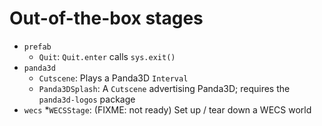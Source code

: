 Out-of-the-box stages
=====================

* `prefab`
  * `Quit`: `Quit.enter` calls `sys.exit()`
* `panda3d`
  * `Cutscene`: Plays a Panda3D `Interval`
  * `Panda3DSplash`: A `Cutscene` advertising Panda3D; requires the
    `panda3d-logos` package
* `wecs`
  *`WECSStage`: (FIXME: not ready) Set up / tear down a WECS world
